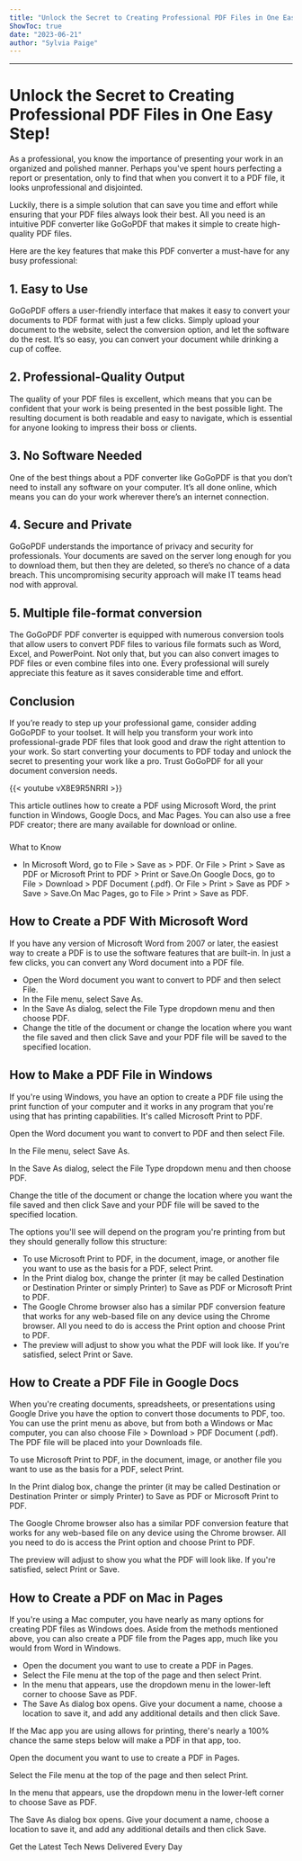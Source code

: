 ```yaml
---
title: "Unlock the Secret to Creating Professional PDF Files in One Easy Step!"
ShowToc: true 
date: "2023-06-21"
author: "Sylvia Paige"
---
```

*****
# Unlock the Secret to Creating Professional PDF Files in One Easy Step!

As a professional, you know the importance of presenting your work in an organized and polished manner. Perhaps you've spent hours perfecting a report or presentation, only to find that when you convert it to a PDF file, it looks unprofessional and disjointed.

Luckily, there is a simple solution that can save you time and effort while ensuring that your PDF files always look their best. All you need is an intuitive PDF converter like GoGoPDF that makes it simple to create high-quality PDF files.

Here are the key features that make this PDF converter a must-have for any busy professional:

## 1. Easy to Use

GoGoPDF offers a user-friendly interface that makes it easy to convert your documents to PDF format with just a few clicks. Simply upload your document to the website, select the conversion option, and let the software do the rest. It’s so easy, you can convert your document while drinking a cup of coffee.

## 2. Professional-Quality Output

The quality of your PDF files is excellent, which means that you can be confident that your work is being presented in the best possible light. The resulting document is both readable and easy to navigate, which is essential for anyone looking to impress their boss or clients.

## 3. No Software Needed

One of the best things about a PDF converter like GoGoPDF is that you don’t need to install any software on your computer. It’s all done online, which means you can do your work wherever there’s an internet connection.

## 4. Secure and Private

GoGoPDF understands the importance of privacy and security for professionals. Your documents are saved on the server long enough for you to download them, but then they are deleted, so there’s no chance of a data breach. This uncompromising security approach will make IT teams head nod with approval.

## 5. Multiple file-format conversion

The GoGoPDF PDF converter is equipped with numerous conversion tools that allow users to convert PDF files to various file formats such as Word, Excel, and PowerPoint. Not only that, but you can also convert images to PDF files or even combine files into one. Every professional will surely appreciate this feature as it saves considerable time and effort.

## Conclusion

If you’re ready to step up your professional game, consider adding GoGoPDF to your toolset. It will help you transform your work into professional-grade PDF files that look good and draw the right attention to your work. So start converting your documents to PDF today and unlock the secret to presenting your work like a pro. Trust GoGoPDF for all your document conversion needs.

{{< youtube vX8E9R5NRRI >}} 




This article outlines how to create a PDF using Microsoft Word, the print function in Windows, Google Docs, and Mac Pages. You can also use a free PDF creator; there are many available for download or online.

 
### 
What to Know
 
- In Microsoft Word, go to File > Save as > PDF. Or File > Print > Save as PDF or Microsoft Print to PDF > Print or Save.On Google Docs, go to File > Download > PDF Document (.pdf). Or File > Print > Save as PDF > Save > Save.On Mac Pages, go to File > Print > Save as PDF.

 
##   How to Create a PDF With Microsoft Word  
 

If you have any version of Microsoft Word from 2007 or later, the easiest way to create a PDF is to use the software features that are built-in. In just a few clicks, you can convert any Word document into a PDF file.

 
- Open the Word document you want to convert to PDF and then select File.
 - In the File menu, select Save As.
 - In the Save As dialog, select the File Type dropdown menu and then choose PDF.
 - Change the title of the document or change the location where you want the file saved and then click Save and your PDF file will be saved to the specified location.

 
##   How to Make a PDF File in Windows  
 

If you're using Windows, you have an option to create a PDF file using the print function of your computer and it works in any program that you're using that has printing capabilities. It's called Microsoft Print to PDF.

 

Open the Word document you want to convert to PDF and then select File.

 

In the File menu, select Save As.

 

In the Save As dialog, select the File Type dropdown menu and then choose PDF.

 

Change the title of the document or change the location where you want the file saved and then click Save and your PDF file will be saved to the specified location.

 

The options you'll see will depend on the program you're printing from but they should generally follow this structure:

 
- To use Microsoft Print to PDF, in the document, image, or another file you want to use as the basis for a PDF, select Print.
 - In the Print dialog box, change the printer (it may be called Destination or Destination Printer or simply Printer) to Save as PDF or Microsoft Print to PDF.
 - The Google Chrome browser also has a similar PDF conversion feature that works for any web-based file on any device using the Chrome browser. All you need to do is access the Print option and choose Print to PDF.
 - The preview will adjust to show you what the PDF will look like. If you're satisfied, select Print or Save.

 
##   How to Create a PDF File in Google Docs  
 

When you're creating documents, spreadsheets, or presentations using Google Drive you have the option to convert those documents to PDF, too. You can use the print menu as above, but from both a Windows or Mac computer, you can also choose File > Download > PDF Document (.pdf). The PDF file will be placed into your Downloads file.

 

To use Microsoft Print to PDF, in the document, image, or another file you want to use as the basis for a PDF, select Print.

 

In the Print dialog box, change the printer (it may be called Destination or Destination Printer or simply Printer) to Save as PDF or Microsoft Print to PDF.

 
The Google Chrome browser also has a similar PDF conversion feature that works for any web-based file on any device using the Chrome browser. All you need to do is access the Print option and choose Print to PDF.
 

The preview will adjust to show you what the PDF will look like. If you're satisfied, select Print or Save.

 
##   How to Create a PDF on Mac in Pages  
 

If you're using a Mac computer, you have nearly as many options for creating PDF files as Windows does. Aside from the methods mentioned above, you can also create a PDF file from the Pages app, much like you would from Word in Windows.

 
- Open the document you want to use to create a PDF in Pages.
 - Select the File menu at the top of the page and then select Print.
 - In the menu that appears, use the dropdown menu in the lower-left corner to choose Save as PDF.
 - The Save As dialog box opens. Give your document a name, choose a location to save it, and add any additional details and then click Save.

 
If the Mac app you are using allows for printing, there's nearly a 100% chance the same steps below will make a PDF in that app, too.
 

Open the document you want to use to create a PDF in Pages.

 

Select the File menu at the top of the page and then select Print.

 

In the menu that appears, use the dropdown menu in the lower-left corner to choose Save as PDF.

 

The Save As dialog box opens. Give your document a name, choose a location to save it, and add any additional details and then click Save.

 

Get the Latest Tech News Delivered Every Day




